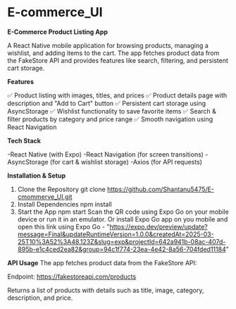 # E-commerce_UI

**E-Commerce Product Listing App**

A React Native mobile application for browsing products, managing a wishlist, and adding items to the cart. The app fetches product data from the FakeStore API and provides features like search, filtering, and persistent cart storage.

**Features**

✅ Product listing with images, titles, and prices
✅ Product details page with description and "Add to Cart" button
✅ Persistent cart storage using AsyncStorage
✅ Wishlist functionality to save favorite items
✅ Search & filter products by category and price range
✅ Smooth navigation using React Navigation

**Tech Stack**

-React Native (with Expo)
-React Navigation (for screen transitions)
-AsyncStorage (for cart & wishlist storage)
-Axios (for API requests)

**Installation & Setup**

1. Clone the Repository
   git clone https://github.com/Shantanu5475/E-cmommerve_UI.git
2. Install Dependencies
   npm install
3. Start the App
   npm start
   Scan the QR code using Expo Go on your mobile device or run it in an emulator.
   Or install Expo Go app on you mobile and open this link using Expo Go - "https://expo.dev/preview/update?message=Final&updateRuntimeVersion=1.0.0&createdAt=2025-03-25T10%3A52%3A48.123Z&slug=exp&projectId=642a941b-08ac-407d-895b-e1c4ced2ea82&group=94c1f774-23ea-4e42-8a56-704fded11184"

**API Usage**
The app fetches product data from the FakeStore API:

Endpoint: https://fakestoreapi.com/products

Returns a list of products with details such as title, image, category, description, and price.
